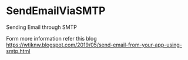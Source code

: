# SendEmailViaSMTP
Sending Email through SMTP

Form more information refer this blog https://wtiknw.blogspot.com/2019/05/send-email-from-your-app-using-smtp.html
